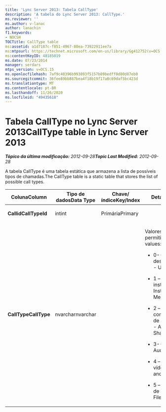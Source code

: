 ```yaml
---
title: 'Lync Server 2013: Tabela CallType'
description: 'A tabela do Lync Server 2013: CallType.'
ms.reviewer: ''
ms.author: v-lanac
author: lanachin
f1.keywords:
- NOCSH
TOCTitle: CallType table
ms:assetid: a1d7187c-f851-4967-88ea-73922911ee7a
ms:mtpsurl: https://technet.microsoft.com/en-us/library/Gg412752(v=OCS.15)
ms:contentKeyID: 48185019
ms.date: 07/23/2014
manager: serdars
mtps_version: v=OCS.15
ms.openlocfilehash: 7af9c40396b993893f5157b89bedff0d80d87eb0
ms.sourcegitcommit: 36fee89bb887bea4f18b19f17a8c69daf5bc423d
ms.translationtype: MT
ms.contentlocale: pt-BR
ms.lasthandoff: 11/26/2020
ms.locfileid: "49435618"
---
```

# <a name="calltype-table-in-lync-server-2013"></a><span data-ttu-id="ce5cd-103">Tabela CallType no Lync Server 2013</span><span class="sxs-lookup"><span data-stu-id="ce5cd-103">CallType table in Lync Server 2013</span></span>

<div data-xmlns="http://www.w3.org/1999/xhtml">

<div class="topic" data-xmlns="http://www.w3.org/1999/xhtml" data-msxsl="urn:schemas-microsoft-com:xslt" data-cs="https://msdn.microsoft.com/">

<div data-asp="https://msdn2.microsoft.com/asp">



</div>

<div id="mainSection">

<div id="mainBody"><span data-ttu-id="ce5cd-104">

<span> </span></span><span class="sxs-lookup"><span data-stu-id="ce5cd-104">

<span> </span></span></span>

<span data-ttu-id="ce5cd-105">_**Tópico da última modificação:** 2012-09-28_</span><span class="sxs-lookup"><span data-stu-id="ce5cd-105">_**Topic Last Modified:** 2012-09-28_</span></span>

<span data-ttu-id="ce5cd-106">A tabela CallType é uma tabela estática que armazena a lista de possíveis tipos de chamadas.</span><span class="sxs-lookup"><span data-stu-id="ce5cd-106">The CallType table is a static table that stores the list of possible call types.</span></span>


<table>
<colgroup>
<col style="width: 25%" />
<col style="width: 25%" />
<col style="width: 25%" />
<col style="width: 25%" />
</colgroup>
<thead>
<tr class="header">
<th><span data-ttu-id="ce5cd-107">Coluna</span><span class="sxs-lookup"><span data-stu-id="ce5cd-107">Column</span></span></th>
<th><span data-ttu-id="ce5cd-108">Tipo de dados</span><span class="sxs-lookup"><span data-stu-id="ce5cd-108">Data Type</span></span></th>
<th><span data-ttu-id="ce5cd-109">Chave/índice</span><span class="sxs-lookup"><span data-stu-id="ce5cd-109">Key/Index</span></span></th>
<th><span data-ttu-id="ce5cd-110">Detalhes</span><span class="sxs-lookup"><span data-stu-id="ce5cd-110">Details</span></span></th>
</tr>
</thead>
<tbody>
<tr class="odd">
<td><p><span data-ttu-id="ce5cd-111"><strong>Callid</strong></span><span class="sxs-lookup"><span data-stu-id="ce5cd-111"><strong>CallTypeId</strong></span></span></p></td>
<td><p><span data-ttu-id="ce5cd-112">int</span><span class="sxs-lookup"><span data-stu-id="ce5cd-112">int</span></span></p></td>
<td><p><span data-ttu-id="ce5cd-113">Primária</span><span class="sxs-lookup"><span data-stu-id="ce5cd-113">Primary</span></span></p></td>
<td></td>
</tr>
<tr class="even">
<td><p><span data-ttu-id="ce5cd-114"><strong>CallType</strong></span><span class="sxs-lookup"><span data-stu-id="ce5cd-114"><strong>CallType</strong></span></span></p></td>
<td><p><span data-ttu-id="ce5cd-115">nvarchar</span><span class="sxs-lookup"><span data-stu-id="ce5cd-115">nvarchar</span></span></p></td>
<td></td>
<td><p><span data-ttu-id="ce5cd-116">Valores permitidos:</span><span class="sxs-lookup"><span data-stu-id="ce5cd-116">Allowed values:</span></span></p>
<ul>
<li><p><span data-ttu-id="ce5cd-117">0--desconhecido</span><span class="sxs-lookup"><span data-stu-id="ce5cd-117">0 -- Unknown</span></span></p></li>
<li><p><span data-ttu-id="ce5cd-118">1 – mensagens instantâneas</span><span class="sxs-lookup"><span data-stu-id="ce5cd-118">1 – Instant Messaging</span></span></p></li>
<li><p><span data-ttu-id="ce5cd-119">2 – compartilhamento de aplicativos</span><span class="sxs-lookup"><span data-stu-id="ce5cd-119">2 -- Application Sharing</span></span></p></li>
<li><p><span data-ttu-id="ce5cd-120">3--áudio</span><span class="sxs-lookup"><span data-stu-id="ce5cd-120">3 -- Audio</span></span></p></li>
<li><p><span data-ttu-id="ce5cd-121">4 – áudio e vídeo</span><span class="sxs-lookup"><span data-stu-id="ce5cd-121">4 – Audio and Video</span></span></p></li>
<li><p><span data-ttu-id="ce5cd-122">5 – transferência de arquivos</span><span class="sxs-lookup"><span data-stu-id="ce5cd-122">5 – File Transfer</span></span></p></li>
</ul></td>
</tr>
</tbody>
</table><span data-ttu-id="ce5cd-123">


</div>

<span> </span>

</div>

</div>

</span><span class="sxs-lookup"><span data-stu-id="ce5cd-123">


</div>

<span> </span>

</div>

</div>

</span></span></div>


